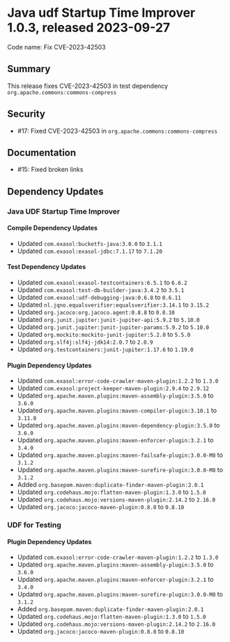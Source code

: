 # Java udf Startup Time Improver 1.0.3, released 2023-09-27

Code name: Fix CVE-2023-42503

## Summary

This release fixes CVE-2023-42503 in test dependency `org.apache.commons:commons-compress`

## Security

* #17: Fixed CVE-2023-42503 in `org.apache.commons:commons-compress`

## Documentation

* #15: Fixed broken links

## Dependency Updates

### Java UDF Startup Time Improver

#### Compile Dependency Updates

* Updated `com.exasol:bucketfs-java:3.0.0` to `3.1.1`
* Updated `com.exasol:exasol-jdbc:7.1.17` to `7.1.20`

#### Test Dependency Updates

* Updated `com.exasol:exasol-testcontainers:6.5.1` to `6.6.2`
* Updated `com.exasol:test-db-builder-java:3.4.2` to `3.5.1`
* Updated `com.exasol:udf-debugging-java:0.6.8` to `0.6.11`
* Updated `nl.jqno.equalsverifier:equalsverifier:3.14.1` to `3.15.2`
* Updated `org.jacoco:org.jacoco.agent:0.8.8` to `0.8.10`
* Updated `org.junit.jupiter:junit-jupiter-api:5.9.2` to `5.10.0`
* Updated `org.junit.jupiter:junit-jupiter-params:5.9.2` to `5.10.0`
* Updated `org.mockito:mockito-junit-jupiter:5.2.0` to `5.5.0`
* Updated `org.slf4j:slf4j-jdk14:2.0.7` to `2.0.9`
* Updated `org.testcontainers:junit-jupiter:1.17.6` to `1.19.0`

#### Plugin Dependency Updates

* Updated `com.exasol:error-code-crawler-maven-plugin:1.2.2` to `1.3.0`
* Updated `com.exasol:project-keeper-maven-plugin:2.9.4` to `2.9.12`
* Updated `org.apache.maven.plugins:maven-assembly-plugin:3.5.0` to `3.6.0`
* Updated `org.apache.maven.plugins:maven-compiler-plugin:3.10.1` to `3.11.0`
* Updated `org.apache.maven.plugins:maven-dependency-plugin:3.5.0` to `3.6.0`
* Updated `org.apache.maven.plugins:maven-enforcer-plugin:3.2.1` to `3.4.0`
* Updated `org.apache.maven.plugins:maven-failsafe-plugin:3.0.0-M8` to `3.1.2`
* Updated `org.apache.maven.plugins:maven-surefire-plugin:3.0.0-M8` to `3.1.2`
* Added `org.basepom.maven:duplicate-finder-maven-plugin:2.0.1`
* Updated `org.codehaus.mojo:flatten-maven-plugin:1.3.0` to `1.5.0`
* Updated `org.codehaus.mojo:versions-maven-plugin:2.14.2` to `2.16.0`
* Updated `org.jacoco:jacoco-maven-plugin:0.8.8` to `0.8.10`

### UDF for Testing

#### Plugin Dependency Updates

* Updated `com.exasol:error-code-crawler-maven-plugin:1.2.2` to `1.3.0`
* Updated `org.apache.maven.plugins:maven-assembly-plugin:3.5.0` to `3.6.0`
* Updated `org.apache.maven.plugins:maven-enforcer-plugin:3.2.1` to `3.4.0`
* Updated `org.apache.maven.plugins:maven-surefire-plugin:3.0.0-M8` to `3.1.2`
* Added `org.basepom.maven:duplicate-finder-maven-plugin:2.0.1`
* Updated `org.codehaus.mojo:flatten-maven-plugin:1.3.0` to `1.5.0`
* Updated `org.codehaus.mojo:versions-maven-plugin:2.14.2` to `2.16.0`
* Updated `org.jacoco:jacoco-maven-plugin:0.8.8` to `0.8.10`

